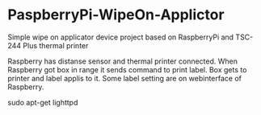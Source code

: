 PaspberryPi-WipeOn-Applictor
============================

Simple wipe on applicator device project based on RaspberryPi and TSC-244 Plus thermal printer

Raspberry has distanse sensor and thermal printer connected. 
When Raspberry got box in range it sends command to print label. 
Box gets to printer and label applis to it.
Some label setting are on webinterface of Raspberry.


sudo apt-get lighttpd



